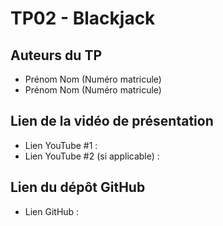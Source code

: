 # TP02 - Blackjack

## Auteurs du TP

- Prénom Nom (Numéro matricule)
- Prénom Nom (Numéro matricule)

## Lien de la vidéo de présentation

- Lien YouTube #1 : 
- Lien YouTube #2 (si applicable) : 

## Lien du dépôt GitHub

- Lien GitHub : 
